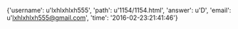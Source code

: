 {'username': u'lxhlxhlxh555', 'path': u'1154/1154.html', 'answer': u'D', 'email': u'lxhlxhlxh555@gmail.com', 'time': '2016-02-23:21:41:46'}